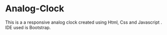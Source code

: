 # Analog-Clock
This is a a responsive analog clock created using Html, Css and Javascript . IDE used is Bootstrap.
